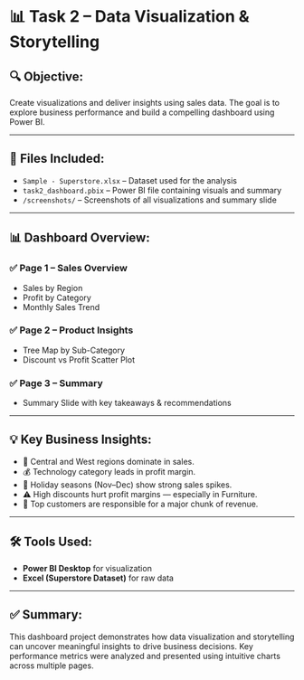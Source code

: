 # 📊 Task 2 – Data Visualization & Storytelling

## 🔍 Objective:
Create visualizations and deliver insights using sales data. The goal is to explore business performance and build a compelling dashboard using Power BI.

---

## 📁 Files Included:

- `Sample - Superstore.xlsx` – Dataset used for the analysis
- `task2_dashboard.pbix` – Power BI file containing visuals and summary
- `/screenshots/` – Screenshots of all visualizations and summary slide

---

## 📊 Dashboard Overview:

### ✅ Page 1 – Sales Overview
- Sales by Region
- Profit by Category
- Monthly Sales Trend

### ✅ Page 2 – Product Insights
- Tree Map by Sub-Category
- Discount vs Profit Scatter Plot

### ✅ Page 3 – Summary
- Summary Slide with key takeaways & recommendations

---

## 💡 Key Business Insights:

- 📍 Central and West regions dominate in sales.
- 💰 Technology category leads in profit margin.
- 📅 Holiday seasons (Nov–Dec) show strong sales spikes.
- ⚠️ High discounts hurt profit margins — especially in Furniture.
- 👑 Top customers are responsible for a major chunk of revenue.

---

## 🛠 Tools Used:

- **Power BI Desktop** for visualization
- **Excel (Superstore Dataset)** for raw data

---

## ✅ Summary:

This dashboard project demonstrates how data visualization and storytelling can uncover meaningful insights to drive business decisions. Key performance metrics were analyzed and presented using intuitive charts across multiple pages.

